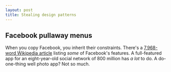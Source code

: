 ```yaml
---
layout: post
title: Stealing design patterns
---
```


## Facebook pullaway menus ##

When you copy Facebook, you inherit their constraints. There's a [7,968-word Wikipedia article](http://en.wikipedia.org/wiki/Facebook_features) listing *some* of Facebook's features. A full-featured app for an eight-year-old social network of 800 million has *a lot* to do. A do-one-thing well photo app? Not so much.
